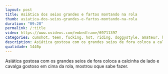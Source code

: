 ```yaml
---
layout: post
title: Asiática dos seios grandes e fartos montando na rola
thumb: asiatica-dos-seios-grandes-e-fartos-montando-na-rola
duration: "09:28"
permalink: /:title
video: https://www.xvideos.com/embedframe/69711397
categories: cumshot, teen, fucking, hot, riding, doggystyle, amateur, homemade, fuck, asian, cowgirl, shaved-pussy, girlfriend, college, hardsex, hooker, big-tits, big-boobs, romantic, real-couple
description: Asiática gostosa com os grandes seios de fora coloca a calcinha de lado e cavalga gostoso em cima da rola, mostrou oque sabe fazer.
qualidade: 1440p
---
```

Asiática gostosa com os grandes seios de fora coloca a calcinha de lado e cavalga gostoso em cima da rola, mostrou oque sabe fazer.